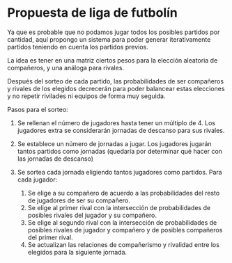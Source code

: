 # Propuesta de liga de futbolín

Ya que es probable que no podamos jugar todos los posibles partidos por cantidad, aquí propongo un sistema para poder generar iterativamente partidos teniendo en cuenta los partidos previos.

La idea es tener en una matriz ciertos pesos para la elección aleatoria de compañeros, y una análoga para rivales.

Después del sorteo de cada partido, las probabilidades de ser compañeros y rivales de los elegidos decrecerán para poder balancear estas elecciones y no repetir rivilades ni equipos de forma muy seguida.

Pasos para el sorteo:

1. Se rellenan el número de jugadores hasta tener un múltiplo de 4. Los jugadores extra se considerarán jornadas de descanso para sus rivales.

2. Se establece un número de jornadas a jugar. Los jugadores jugarán tantos partidos como jornadas (quedaría por determinar qué hacer con las jornadas de descanso)

3. Se sortea cada jornada eligiendo tantos jugadores como partidos. Para cada jugador:

   1. Se elige a su compañero de acuerdo a las probabilidades del resto de jugadores de ser su compañero.
   2. Se elige al primer rival con la intersección de probabilidades de posibles rivales del jugador y su compañero.
   3. Se elige al segundo rival con la intersección de probabilidades de posibles rivales de jugador y compañero y de posibles compañeros del primer rival.
   4. Se actualizan las relaciones de compañerismo y rivalidad entre los elegidos para la siguiente jornada.